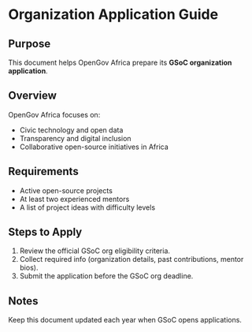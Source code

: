 # Organization Application Guide

## Purpose
This document helps OpenGov Africa prepare its **GSoC organization application**.

## Overview
OpenGov Africa focuses on:
- Civic technology and open data
- Transparency and digital inclusion
- Collaborative open-source initiatives in Africa

## Requirements
- Active open-source projects
- At least two experienced mentors
- A list of project ideas with difficulty levels

## Steps to Apply
1. Review the official GSoC org eligibility criteria.
2. Collect required info (organization details, past contributions, mentor bios).
3. Submit the application before the GSoC org deadline.

## Notes
Keep this document updated each year when GSoC opens applications.
